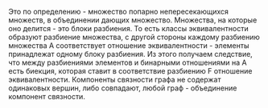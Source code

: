 Это по определению - множество попарно непересекающихся множеств, в объединении дающих множество.
Множества, на которые оно делится - это блоки разбиения.
То есть классы эквивалентности образуют разбиение множества, с другой стороны каждому разбиению множества А соответствует отношение эквивалентности - элементы принадлежат одному блоку разбиения. 
Из этого получаем следствие, что между разбиениями элементов и бинарными отношениями на A есть биекция, которая ставит в соответствие разбиению F отношение эквивалентности.
Компоненты связности графа не содержат одинаковых вершин, либо совпадают, любой граф - объединение компонент связности.
